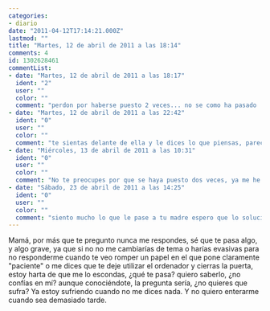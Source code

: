```yaml
---
categories:
- diario
date: "2011-04-12T17:14:21.000Z"
lastmod: ""
title: "Martes, 12 de abril de 2011 a las 18:14"
comments: 4
id: 1302628461
commentList:
- date: "Martes, 12 de abril de 2011 a las 18:17"
  ident: "2"
  user: ""
  color: ""
  comment: "perdon por haberse puesto 2 veces... no se como ha pasado :s"
- date: "Martes, 12 de abril de 2011 a las 22:42"
  ident: "0"
  user: ""
  color: ""
  comment: "te sientas delante de ella y le dices lo que piensas, parece fácil..."
- date: "Miércoles, 13 de abril de 2011 a las 10:31"
  ident: "0"
  user: ""
  color: ""
  comment: "No te preocupes por que se haya puesto dos veces, ya me he encargado. Tu tienes cosas mas importantes en las que pensar..."
- date: "Sábado, 23 de abril de 2011 a las 14:25"
  ident: "0"
  user: ""
  color: ""
  comment: "siento mucho lo que le pase a tu madre espero que lo soluciones pronto y que sigáis alegres en una buena familia ánimo"
---
```


Mamá, por más que te pregunto nunca me respondes, sé que te pasa algo, y algo grave, ya que si no no me cambiarías de tema o harías evasivas para no responderme cuando te veo romper un papel en el que pone claramente "paciente" o me dices que te deje utilizar el ordenador y cierras la puerta, estoy harta de que me lo escondas, ¿qué te pasa? quiero saberlo, ¿no confías en mí? aunque conociéndote, la pregunta sería, ¿no quieres que sufra? Ya estoy sufriendo cuando no me dices nada. Y no quiero enterarme cuando sea demasiado tarde.
